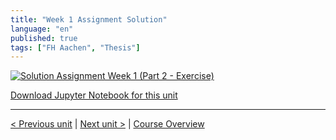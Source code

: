 ```yaml
---
title: "Week 1 Assignment Solution"
language: "en"
published: true
tags: ["FH Aachen", "Thesis"]
---
```


[![Solution Assignment Week 1 (Part 2 - Exercise)](https://img.youtube.com/vi/XQ5pZ9XyZm4/hqdefault.jpg)](https://youtu.be/XQ5pZ9XyZm4)

[Download Jupyter Notebook for this unit](files/week_1_assignment_solution.ipynb)

---

[< Previous unit](/teaching/python-mooc/week1_assignment_exercise) | [Next unit >](/teaching/python-mooc/week1_bonus_exercise) |
[Course Overview](/teaching/python-mooc)
